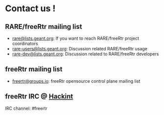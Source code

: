 # **Contact us !**

## RARE/freeRtr mailing list

- [rare@lists.geant.org](mailto:rares@lists.geant.org): If you want to reach RARE/freeRtr project coordinators
- [rare-users@lists.geant.org](mailto:rare-users@lists.geant.org): Discussion related RARE/freeRtr usage
- [rare-dev@lists.geant.org](mailto:rare-dev@lists.geant.org): Discussion related to RARE/freeRtr developers

## freeRtr mailing list

- [freertr@groups.io](mailto:freertr@groups.io): freeRtr opensource control plane mailing list

## freeRtr IRC @ [Hackint](https://hackint.org/)
IRC channel: #freertr
